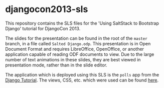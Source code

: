djangocon2013-sls
=================

This repository contains the SLS files for the 'Using SaltStack to Bootstrap
Django' tutorial for DjangoCon 2013.

The slides for the presentation can be found in the root of the ``master``
branch, in a file called ``Salted Django.odp``. This presentation is in Open
Document Format and requires LibreOffice, OpenOffice, or another application
capable of reading ODF documents to view. Due to the large number of text
animations in these slides, they are best viewed in presentation mode, rather
than in the slide editor.

The application which is deployed using this SLS is the ``polls`` app from the
[Django Tutorial](https://docs.djangoproject.com/en/1.5/intro/tutorial01/). The
views, CSS, etc. which were used can be found
[here](https://github.com/terminalmage/django-tutorial).
